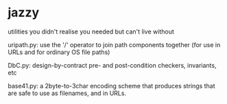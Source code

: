 # jazzy
utilities you didn't realise you needed but can't live without

uripath.py:
    use the '/' operator to join path components together
    (for use in URLs and for ordinary OS file paths)

DbC.py:
    design-by-contract pre- and post-condition checkers, invariants, etc

base41.py:
    a 2byte-to-3char encoding scheme that produces strings that are safe to use as filenames, and in URLs.
